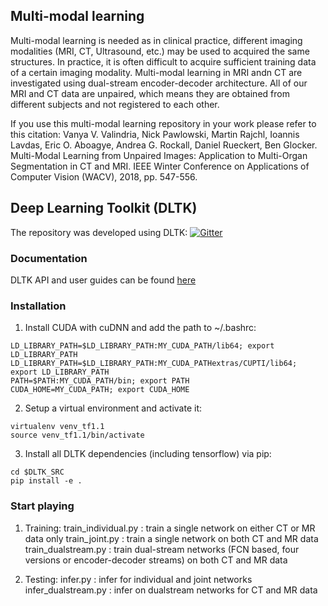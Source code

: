 ## Multi-modal learning
Multi-modal learning is needed as in clinical practice, different imaging modalities (MRI, CT, Ultrasound, etc.) may be used to acquired the same structures. In practice, it is often difficult to acquire sufficient training data of a certain imaging modality.  Multi-modal learning in MRI andn CT are investigated using dual-stream encoder-decoder architecture. All of our MRI and CT data are unpaired, which means they are obtained from different subjects and not registered to each other. 


If you use this multi-modal learning repository in your work please refer to this citation:
Vanya V. Valindria, Nick Pawlowski, Martin Rajchl, Ioannis Lavdas, Eric O. Aboagye, Andrea G. Rockall, Daniel Rueckert, Ben Glocker. Multi-Modal Learning from Unpaired Images: Application to Multi-Organ Segmentation in CT and MRI. IEEE Winter Conference on  Applications of Computer Vision (WACV),  2018, pp. 547-556. 


## Deep Learning Toolkit (DLTK)
The repository was developed using DLTK:
[![Gitter](https://badges.gitter.im/DLTK/DLTK.svg)](https://gitter.im/DLTK/DLTK?utm_source=badge&utm_medium=badge&utm_campaign=pr-badge)

### Documentation
DLTK API and user guides can be found [here](https://dltk.github.io/)


### Installation
1. Install CUDA with cuDNN and add the path to ~/.bashrc:

```shell
LD_LIBRARY_PATH=$LD_LIBRARY_PATH:MY_CUDA_PATH/lib64; export LD_LIBRARY_PATH
LD_LIBRARY_PATH=$LD_LIBRARY_PATH:MY_CUDA_PATHextras/CUPTI/lib64; export LD_LIBRARY_PATH
PATH=$PATH:MY_CUDA_PATH/bin; export PATH
CUDA_HOME=MY_CUDA_PATH; export CUDA_HOME
```


2. Setup a virtual environment and activate it:

```shell
virtualenv venv_tf1.1
source venv_tf1.1/bin/activate
```

3. Install all DLTK dependencies (including tensorflow) via pip:

```shell
cd $DLTK_SRC
pip install -e .
```

### Start playing

1. Training: 
train_individual.py : train a single network on either CT or MR data only 
train_joint.py      : train a single network on both CT and MR data
train_dualstream.py : train dual-stream networks (FCN based, four versions or encoder-decoder streams) on both CT and MR data

2. Testing:
infer.py	    : infer for individual and joint networks
infer_dualstream.py : infer on dualstream networks for CT and MR data

 
